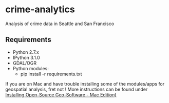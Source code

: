 # crime-analytics
Analysis of crime data in Seattle and San Francisco

## Requirements

* Python 2.7.x
* IPython 3.1.0
* GDAL/OGR
* Python modules:
    * pip install -r requirements.txt

If you are on Mac and have trouble installing some of the modules/apps for geospatial analysis, fret not !
More instructions can be found under [Installing Open-Source Geo-Software - Mac Edition)](https://github.com/nvkelso/geo-how-to/wiki/Installing-Open-Source-Geo-Software:-Mac-Edition)

